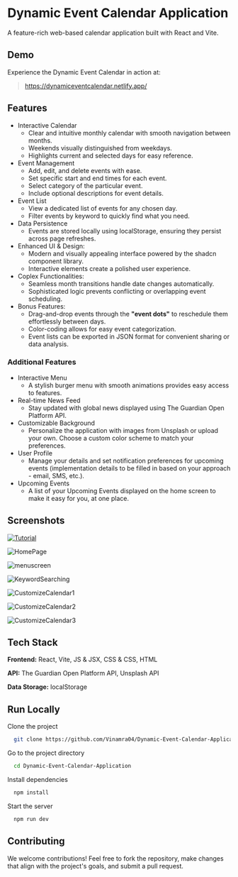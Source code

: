 # Dynamic Event Calendar Application

A feature-rich web-based calendar application built with React and Vite.
## Demo

Experience the Dynamic Event Calendar in action at:

> https://dynamiceventcalendar.netlify.app/
## Features

* Interactive Calendar
    - Clear and intuitive monthly calendar with smooth navigation between months.
    - Weekends visually distinguished from weekdays.
    - Highlights current and selected days for easy reference. 
* Event Management
    - Add, edit, and delete events with ease.
    - Set specific start and end times for each event.
    - Select category of the particular event.
    - Include optional descriptions for event details.
* Event List
    - View a dedicated list of events for any chosen day.
    - Filter events by keyword to quickly find what you need.
* Data Persistence
    - Events are stored locally using localStorage, ensuring they persist across page refreshes.
* Enhanced UI & Design:
    - Modern and visually appealing interface powered by the shadcn component library.
    - Interactive elements create a polished user experience.
* Coplex Functionalities:
    - Seamless month transitions handle date changes automatically.
    - Sophisticated logic prevents conflicting or overlapping event scheduling.
* Bonus Features:
    - Drag-and-drop events through the __"event dots"__ to reschedule them effortlessly between days.
    - Color-coding allows for easy event categorization.
    - Event lists can be exported in JSON format for convenient sharing or data analysis.
### Additional Features
* Interactive Menu
    - A stylish burger menu with smooth animations provides easy access to features.
* Real-time News Feed
    - Stay updated with global news displayed using The Guardian Open Platform API.
* Customizable Background
    - Personalize the application with images from Unsplash or upload your own. Choose a custom color scheme to match your preferences.
* User Profile
    - Manage your details and set notification preferences for upcoming events (implementation details to be filled in based on your approach - email, SMS, etc.).
* Upcoming Events
    - A list of your Upcoming Events displayed on the home screen to make it easy for you, at one place.

## Screenshots

[![Tutorial](https://img.youtube.com/vi/7OAbs1Q16pg/0.jpg)]((https://youtu.be/7OAbs1Q16pg))


![HomePage](https://github.com/user-attachments/assets/8d08bac7-ef93-4cee-8272-d24fe65c9013)


![menuscreen](https://github.com/user-attachments/assets/ba0ee6cb-01b7-41a5-aa70-25a6f4ad7165)


![KeywordSearching](https://github.com/user-attachments/assets/9fd45bb8-9008-4a26-a97c-0ae305961dcb)


![CustomizeCalendar1](https://github.com/user-attachments/assets/72be3587-4033-4b2b-b5dc-5e78046098bc)


![CustomizeCalendar2](https://github.com/user-attachments/assets/cb865ca5-7199-470f-97bb-c9cc1c2b5017)


![CustomizeCalendar3](https://github.com/user-attachments/assets/3ff5105c-7cad-41b1-861a-4f2a567b1897)



## Tech Stack

**Frontend:** React, Vite, JS & JSX, CSS & CSS, HTML

**API:** The Guardian Open Platform API, Unsplash API

**Data Storage:** localStorage


## Run Locally

Clone the project

```bash
  git clone https://github.com/Vinamra04/Dynamic-Event-Calendar-Application.git
```

Go to the project directory

```bash
  cd Dynamic-Event-Calendar-Application
```

Install dependencies

```bash
  npm install
```

Start the server

```bash
  npm run dev
```


## Contributing

We welcome contributions! Feel free to fork the repository, make changes that align with the project's goals, and submit a pull request.
